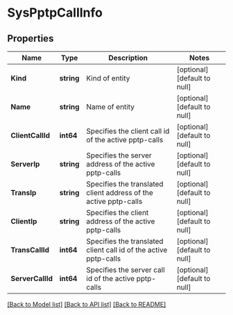 # SysPptpCallInfo

## Properties
Name | Type | Description | Notes
------------ | ------------- | ------------- | -------------
**Kind** | **string** | Kind of entity | [optional] [default to null]
**Name** | **string** | Name of entity | [optional] [default to null]
**ClientCallId** | **int64** | Specifies the client call id of the active pptp-calls | [optional] [default to null]
**ServerIp** | **string** | Specifies the server address of the active pptp-calls | [optional] [default to null]
**TransIp** | **string** | Specifies the translated client address of the active pptp-calls | [optional] [default to null]
**ClientIp** | **string** | Specifies the client address of the active pptp-calls | [optional] [default to null]
**TransCallId** | **int64** | Specifies the translated client call id of the active pptp-calls | [optional] [default to null]
**ServerCallId** | **int64** | Specifies the server call id of the active pptp-calls | [optional] [default to null]

[[Back to Model list]](../README.md#documentation-for-models) [[Back to API list]](../README.md#documentation-for-api-endpoints) [[Back to README]](../README.md)


